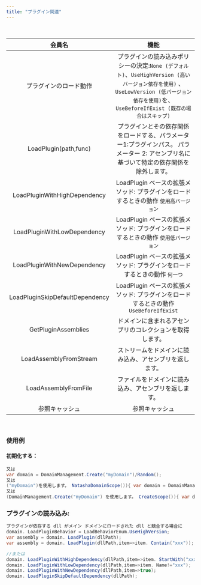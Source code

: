 ```yaml
---
title: "プラグイン関連"
---
```


<br/>

|               会員名               |                                                                機能                                                                |
|:-------------------------------:|:--------------------------------------------------------------------------------------------------------------------------------:|
|           プラグインのロード動作           | プラグインの読み込みポリシーの決定:`None (デフォルト)`、`UseHighVersion (高いバージョン依存を使用)` 、`UseLowVersion (低バージョン依存を使用)`を、`UseBeforeIfExist (既存の場合はスキップ)` |
|      LoadPlugin(path,func)      |                             プラグインとその依存関係をロードする、パラメーター1:プラグインパス。 パラメーター 2: アセンブリ名に基づいて特定の依存関係を除外します。                              |
|  LoadPluginWithHighDependency   |                                        LoadPlugin ベースの拡張メソッド: プラグインをロードするときの動作 `使用高バージョン`                                        |
|   LoadPluginWithLowDependency   |                                        LoadPlugin ベースの拡張メソッド: プラグインをロードするときの動作 `使用低バージョン`                                        |
|   LoadPluginWithNewDependency   |                                          LoadPlugin ベースの拡張メソッド: プラグインをロードするときの動作 `何一つ`                                           |
| LoadPluginSkipDefaultDependency |                                    LoadPlugin ベースの拡張メソッド: プラグインをロードするときの動作 `UseBeforeIfExist`                                    |
|       GetPluginAssemblies       |                                                   ドメインに含まれるアセンブリのコレクションを取得します。                                                   |
|     LoadAssemblyFromStream      |                                                   ストリームをドメインに読み込み、アセンブリを返します。                                                    |
|      LoadAssemblyFromFile       |                                                    ファイルをドメインに読み込み、アセンブリを返します。                                                    |
|             参照キャッシュ             |                                                             参照キャッシュ                                                              |


<br/>

### 使用例

#### 初期化する：
```c#
又は
var domain = DomainManagement.Create("myDomain")/Random();
又は
("myDomain")を使用します。 NatashaDomainScope()){ var domain = DomainManagement.CurrentDomain;  }
又は
(DomainManagement.Create("myDomain") を使用します。 CreateScope()){ var domain = DomainManagement.CurrentDomain; }
```

### プラグインの読み込み:
```c#
プラグインが依存する dll がメイン ドメインにロードされた dll と競合する場合に
domain. LoadPluginBehavior = LoadBehaviorEnum.UseHighVersion;
var assembly = domain. LoadPlugin(dllPath);
var assembly = domain. LoadPlugin(dllPath,item=>item. Contain("xxx"));

//または
domain. LoadPluginWithHighDependency(dllPath,item=>item. StartWith("xxx"));
domain. LoadPluginWithLowDependency(dllPath,item=>item. Name!="xxx");
domain. LoadPluginWithNewDependency(dllPath,item=>true);
domain. LoadPluginSkipDefaultDependency(dllPath);
```